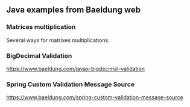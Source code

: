 ## Java examples from Baeldung web

### Matrices multiplication

Several ways for matrixes multiplications.

### BigDecimal Validation

https://www.baeldung.com/javax-bigdecimal-validation

### Spring Custom Validation Message Source

https://www.baeldung.com/spring-custom-validation-message-source
